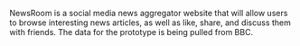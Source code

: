 NewsRoom is a social media news aggregator website that will allow users to browse interesting news articles, as well as like, share, and discuss them with friends. The data for the prototype is being pulled from BBC.